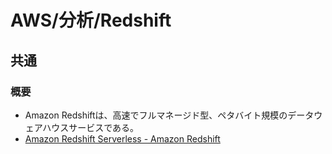 # AWS/分析/Redshift

## 共通

### 概要

- Amazon Redshiftは、高速でフルマネージド型、ペタバイト規模のデータウェアハウスサービスである。
- [Amazon Redshift Serverless - Amazon Redshift](https://docs.aws.amazon.com/ja_jp/redshift/latest/gsg/new-user-serverless.html)
